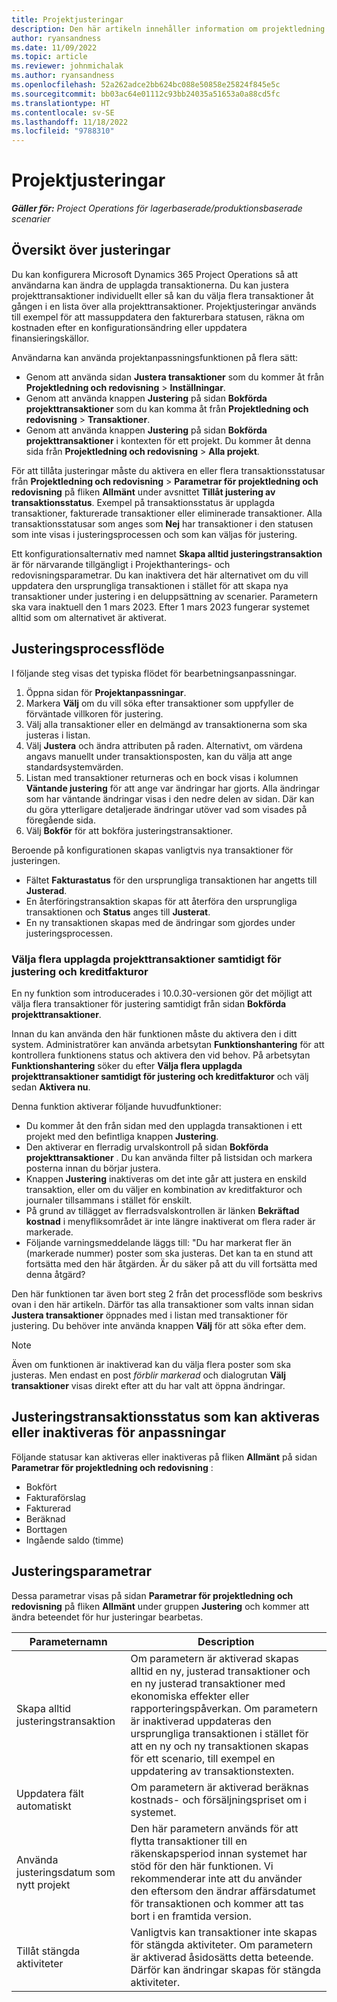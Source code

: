 ```yaml
---
title: Projektjusteringar
description: Den här artikeln innehåller information om projektledning.
author: ryansandness
ms.date: 11/09/2022
ms.topic: article
ms.reviewer: johnmichalak
ms.author: ryansandness
ms.openlocfilehash: 52a262adce2bb624bc088e50858e25824f845e5c
ms.sourcegitcommit: bb03ac64e01112c93bb24035a51653a0a88cd5fc
ms.translationtype: HT
ms.contentlocale: sv-SE
ms.lasthandoff: 11/18/2022
ms.locfileid: "9788310"
---
```

# <a name="project-adjustments"></a>Projektjusteringar

_**Gäller för:** Project Operations för lagerbaserade/produktionsbaserade scenarier_

## <a name="adjustments-overview"></a>Översikt över justeringar

Du kan konfigurera Microsoft Dynamics 365 Project Operations så att användarna kan ändra de upplagda transaktionerna. Du kan justera projekttransaktioner individuellt eller så kan du välja flera transaktioner åt gången i en lista över alla projekttransaktioner. Projektjusteringar används till exempel för att massuppdatera den fakturerbara statusen, räkna om kostnaden efter en konfigurationsändring eller uppdatera finansieringskällor.

Användarna kan använda projektanpassningsfunktionen på flera sätt:

- Genom att använda sidan **Justera transaktioner** som du kommer åt från **Projektledning och redovisning** \> **Inställningar**.
- Genom att använda knappen **Justering** på sidan **Bokförda projekttransaktioner** som du kan komma åt från **Projektledning och redovisning** \> **Transaktioner**.
- Genom att använda knappen **Justering** på sidan **Bokförda projekttransaktioner** i kontexten för ett projekt. Du kommer åt denna sida från **Projektledning och redovisning** \> **Alla projekt**.

För att tillåta justeringar måste du aktivera en eller flera transaktionsstatusar från **Projektledning och redovisning** \> **Parametrar för projektledning och redovisning** på fliken **Allmänt** under avsnittet **Tillåt justering av transaktionsstatus**. Exempel på transaktionsstatus är upplagda transaktioner, fakturerade transaktioner eller eliminerade transaktioner. Alla transaktionsstatusar som anges som **Nej** har transaktioner i den statusen som inte visas i justeringsprocessen och som kan väljas för justering.

Ett konfigurationsalternativ med namnet **Skapa alltid justeringstransaktion** är för närvarande tillgängligt i Projekthanterings- och redovisningsparametrar. Du kan inaktivera det här alternativet om du vill uppdatera den ursprungliga transaktionen i stället för att skapa nya transaktioner under justering i en deluppsättning av scenarier. Parametern ska vara inaktuell den 1 mars 2023. Efter 1 mars 2023 fungerar systemet alltid som om alternativet är aktiverat.

## <a name="adjustments-process-flow"></a>Justeringsprocessflöde

I följande steg visas det typiska flödet för bearbetningsanpassningar.

1. Öppna sidan för **Projektanpassningar**.
2. Markera **Välj** om du vill söka efter transaktioner som uppfyller de förväntade villkoren för justering.
3. Välj alla transaktioner eller en delmängd av transaktionerna som ska justeras i listan.
4. Välj **Justera** och ändra attributen på raden. Alternativt, om värdena angavs manuellt under transaktionsposten, kan du välja att ange standardsystemvärden.
5. Listan med transaktioner returneras och en bock visas i kolumnen **Väntande justering** för att ange var ändringar har gjorts. Alla ändringar som har väntande ändringar visas i den nedre delen av sidan. Där kan du göra ytterligare detaljerade ändringar utöver vad som visades på föregående sida.
6. Välj **Bokför** för att bokföra justeringstransaktioner.

Beroende på konfigurationen skapas vanligtvis nya transaktioner för justeringen.

- Fältet **Fakturastatus** för den ursprungliga transaktionen har angetts till **Justerad**.
- En återföringstransaktion skapas för att återföra den ursprungliga transaktionen och **Status** anges till **Justerat**.
- En ny transaktionen skapas med de ändringar som gjordes under justeringsprocessen.

### <a name="selecting-multiple-posted-project-transactions-at-a-time-for-adjustments-and-credit-notes"></a>Välja flera upplagda projekttransaktioner samtidigt för justering och kreditfakturor

En ny funktion som introducerades i 10.0.30-versionen gör det möjligt att välja flera transaktioner för justering samtidigt från sidan **Bokförda projekttransaktioner**.

Innan du kan använda den här funktionen måste du aktivera den i ditt system. Administratörer kan använda arbetsytan **Funktionshantering** för att kontrollera funktionens status och aktivera den vid behov. På arbetsytan **Funktionshantering** söker du efter **Välja flera upplagda projekttransaktioner samtidigt för justering och kreditfakturor** och välj sedan **Aktivera nu**.

Denna funktion aktiverar följande huvudfunktioner:

- Du kommer åt den från sidan med den upplagda transaktionen i ett projekt med den befintliga knappen **Justering**.
- Den aktiverar en flerradig urvalskontroll på sidan **Bokförda projekttransaktioner** . Du kan använda filter på listsidan och markera posterna innan du börjar justera.
- Knappen **Justering** inaktiveras om det inte går att justera en enskild transaktion, eller om du väljer en kombination av kreditfakturor och journaler tillsammans i stället för enskilt.
- På grund av tillägget av flerradsvalskontrollen är länken **Bekräftad kostnad** i menyfliksområdet är inte längre inaktiverat om flera rader är markerade.
- Följande varningsmeddelande läggs till: "Du har markerat fler än (markerade nummer) poster som ska justeras. Det kan ta en stund att fortsätta med den här åtgärden. Är du säker på att du vill fortsätta med denna åtgärd?

Den här funktionen tar även bort steg 2 från det processflöde som beskrivs ovan i den här artikeln. Därför tas alla transaktioner som valts innan sidan **Justera transaktioner** öppnades med i listan med transaktioner för justering. Du behöver inte använda knappen **Välj** för att söka efter dem.

> [!NOTE] 
> Även om funktionen är inaktiverad kan du välja flera poster som ska justeras. Men endast en post *förblir markerad* och dialogrutan **Välj transaktioner** visas direkt efter att du har valt att öppna ändringar.

## <a name="adjustment-transaction-statuses-that-can-be-enabled-or-disabled-for-adjustments"></a>Justeringstransaktionsstatus som kan aktiveras eller inaktiveras för anpassningar

Följande statusar kan aktiveras eller inaktiveras på fliken **Allmänt** på sidan **Parametrar för projektledning och redovisning** :

- Bokfört
- Fakturaförslag
- Fakturerad
- Beräknad
- Borttagen
- Ingående saldo (timme)

## <a name="adjustment-parameters"></a>Justeringsparametrar

Dessa parametrar visas på sidan **Parametrar för projektledning och redovisning** på fliken **Allmänt** under gruppen **Justering** och kommer att ändra beteendet för hur justeringar bearbetas. 

| Parameternamn | Description |
|----------------|-------------
| Skapa alltid justeringstransaktion | Om parametern är aktiverad skapas alltid en ny, justerad transaktioner och en ny justerad transaktioner med ekonomiska effekter eller rapporteringspåverkan. Om parametern är inaktiverad uppdateras den ursprungliga transaktionen i stället för att en ny och ny transaktionen skapas för ett scenario, till exempel en uppdatering av transaktionstexten. |
| Uppdatera fält automatiskt | Om parametern är aktiverad beräknas kostnads- och försäljningspriset om i systemet. |
| Använda justeringsdatum som nytt projekt | Den här parametern används för att flytta transaktioner till en räkenskapsperiod innan systemet har stöd för den här funktionen. Vi rekommenderar inte att du använder den eftersom den ändrar affärsdatumet för transaktionen och kommer att tas bort i en framtida version. |
| Tillåt stängda aktiviteter | Vanligtvis kan transaktioner inte skapas för stängda aktiviteter. Om parametern är aktiverad åsidosätts detta beteende. Därför kan ändringar skapas för stängda aktiviteter. |
